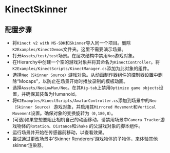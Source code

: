 # KinectSkinner

## 配置步骤
* 将`Kinect v2 with MS-SDK`和`Skinner`导入同一个项目。删除`K2Examples/KinectDemos`文件夹。这里不需要演示场景。
* 打开`Assets/test/test`场景。在层次结构中禁用`Neo`游戏对象。
* 在Hierarchy中创建一个空的游戏对象并将其命名为`KinectController`。将`K2Examples/KinectScripts/KinectManager.cs`添加为此对象的组件。
* 选择`Neo（Skinner Source）`游戏对象。从动画制作器组件的控制器设置中删除“Mocaps”，以防止在场景开始时播放录制的模板动画。
* 选择`Assets/NeoLowMan/Neo`。在其`Rig-tab`上禁用`Optimize game objects`设置，并确保其装备为Humanoid。
* 将`K2Examples/KinectScripts/AvatarController.cs`添加到场景中的`Neo（Skinner Source）` 游戏对象，并启用其`Mirrored Movement`和`Vertical Movement`设置。确保对象的变换旋转为`（0,180,0）`。
* (可选)如果您想要阻止相机自己的动画移动，请禁用场景中`Camera Tracker`游戏物体的`Rotation`、`Distance`和`Shake` 的父游戏对象的脚本组件。
* 运行场景并开始在传感器前移动，以查看效果。
* 尝试通过更改场景中'Skinner Renderers'游戏物体的子物体，来体验其他skinner渲染器。
